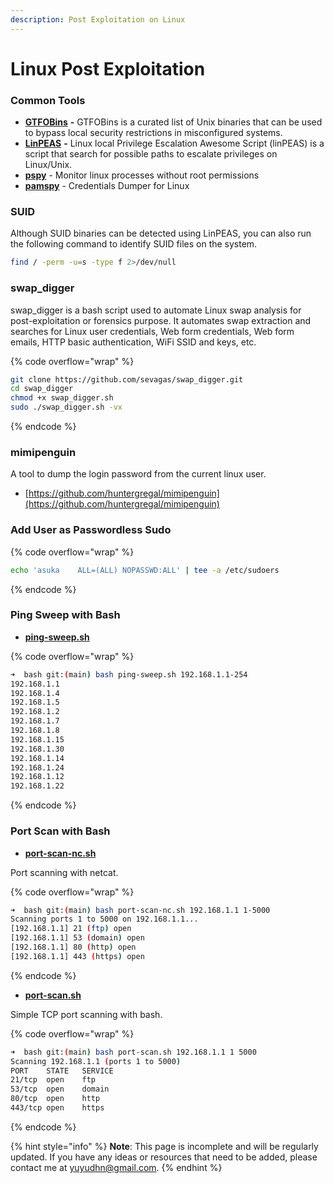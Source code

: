```yaml
---
description: Post Exploitation on Linux
---
```


# Linux Post Exploitation

### Common Tools

* [**GTFOBins**](https://gtfobins.github.io/) **-** GTFOBins is a curated list of Unix binaries that can be used to bypass local security restrictions in misconfigured systems.
* [**LinPEAS**](https://github.com/carlospolop/PEASS-ng/tree/master/linPEAS) **-** Linux local Privilege Escalation Awesome Script (linPEAS) is a script that search for possible paths to escalate privileges on Linux/Unix.
* [**pspy**](https://github.com/DominicBreuker/pspy) - Monitor linux processes without root permissions
* [**pamspy**](https://github.com/citronneur/pamspy) - Credentials Dumper for Linux

### **SUID**

Although SUID binaries can be detected using LinPEAS, you can also run the following command to identify SUID files on the system.

```bash
find / -perm -u=s -type f 2>/dev/null
```

### swap\_digger

swap\_digger is a bash script used to automate Linux swap analysis for post-exploitation or forensics purpose. It automates swap extraction and searches for Linux user credentials, Web form credentials, Web form emails, HTTP basic authentication, WiFi SSID and keys, etc.

{% code overflow="wrap" %}
```bash
git clone https://github.com/sevagas/swap_digger.git
cd swap_digger
chmod +x swap_digger.sh
sudo ./swap_digger.sh -vx
```
{% endcode %}

### mimipenguin

A tool to dump the login password from the current linux user.

* [https://github.com/huntergregal/mimipenguin](https://github.com/huntergregal/mimipenguin)

### Add User as Passwordless Sudo

{% code overflow="wrap" %}
```bash
echo 'asuka    ALL=(ALL) NOPASSWD:ALL' | tee -a /etc/sudoers
```
{% endcode %}

### Ping Sweep with Bash

* [**ping-sweep.sh**](https://raw.githubusercontent.com/yuyudhn/nino-stuff/main/bash/ping-sweep.sh)

{% code overflow="wrap" %}
```bash
➜  bash git:(main) bash ping-sweep.sh 192.168.1.1-254
192.168.1.1
192.168.1.4
192.168.1.5
192.168.1.2
192.168.1.7
192.168.1.8
192.168.1.15
192.168.1.30
192.168.1.14
192.168.1.24
192.168.1.12
192.168.1.22
```
{% endcode %}

### Port Scan with Bash

* [**port-scan-nc.sh**](https://raw.githubusercontent.com/yuyudhn/nino-stuff/main/bash/port-scan-nc.sh)

Port scanning with netcat.

{% code overflow="wrap" %}
```bash
➜  bash git:(main) bash port-scan-nc.sh 192.168.1.1 1-5000
Scanning ports 1 to 5000 on 192.168.1.1...
[192.168.1.1] 21 (ftp) open
[192.168.1.1] 53 (domain) open
[192.168.1.1] 80 (http) open
[192.168.1.1] 443 (https) open
```
{% endcode %}

* [**port-scan.sh**](https://raw.githubusercontent.com/yuyudhn/nino-stuff/main/bash/port-scan.sh)

Simple TCP port scanning with bash.

{% code overflow="wrap" %}
```bash
➜  bash git:(main) bash port-scan.sh 192.168.1.1 1 5000
Scanning 192.168.1.1 (ports 1 to 5000)
PORT    STATE   SERVICE
21/tcp  open    ftp
53/tcp  open    domain
80/tcp  open    http
443/tcp open    https
```
{% endcode %}

{% hint style="info" %}
**Note**: This page is incomplete and will be regularly updated. If you have any ideas or resources that need to be added, please contact me at [yuyudhn@gmail.com](mailto:yuyudhn@gmail.com).
{% endhint %}
